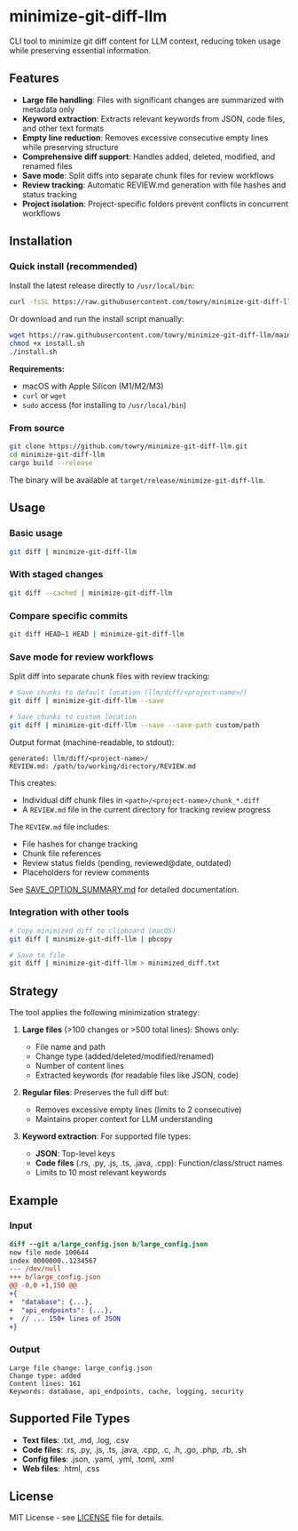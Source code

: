 # minimize-git-diff-llm

CLI tool to minimize git diff content for LLM context, reducing token usage while preserving essential information.

## Features

- **Large file handling**: Files with significant changes are summarized with metadata only
- **Keyword extraction**: Extracts relevant keywords from JSON, code files, and other text formats
- **Empty line reduction**: Removes excessive consecutive empty lines while preserving structure
- **Comprehensive diff support**: Handles added, deleted, modified, and renamed files
- **Save mode**: Split diffs into separate chunk files for review workflows
- **Review tracking**: Automatic REVIEW.md generation with file hashes and status tracking
- **Project isolation**: Project-specific folders prevent conflicts in concurrent workflows

## Installation

### Quick install (recommended)

Install the latest release directly to `/usr/local/bin`:

```bash
curl -fsSL https://raw.githubusercontent.com/towry/minimize-git-diff-llm/main/install.sh | bash
```

Or download and run the install script manually:

```bash
wget https://raw.githubusercontent.com/towry/minimize-git-diff-llm/main/install.sh
chmod +x install.sh
./install.sh
```

**Requirements:**
- macOS with Apple Silicon (M1/M2/M3)
- `curl` or `wget`
- `sudo` access (for installing to `/usr/local/bin`)

### From source

```bash
git clone https://github.com/towry/minimize-git-diff-llm.git
cd minimize-git-diff-llm
cargo build --release
```

The binary will be available at `target/release/minimize-git-diff-llm`.

## Usage

### Basic usage

```bash
git diff | minimize-git-diff-llm
```

### With staged changes

```bash
git diff --cached | minimize-git-diff-llm
```

### Compare specific commits

```bash
git diff HEAD~1 HEAD | minimize-git-diff-llm
```

### Save mode for review workflows

Split diff into separate chunk files with review tracking:

```bash
# Save chunks to default location (llm/diff/<project-name>/)
git diff | minimize-git-diff-llm --save

# Save chunks to custom location
git diff | minimize-git-diff-llm --save --save-path custom/path
```

Output format (machine-readable, to stdout):
```
generated: llm/diff/<project-name>/
REVIEW.md: /path/to/working/directory/REVIEW.md
```

This creates:
- Individual diff chunk files in `<path>/<project-name>/chunk_*.diff`
- A `REVIEW.md` file in the current directory for tracking review progress

The `REVIEW.md` file includes:
- File hashes for change tracking
- Chunk file references
- Review status fields (pending, reviewed@date, outdated)
- Placeholders for review comments

See [SAVE_OPTION_SUMMARY.md](SAVE_OPTION_SUMMARY.md) for detailed documentation.

### Integration with other tools

```bash
# Copy minimized diff to clipboard (macOS)
git diff | minimize-git-diff-llm | pbcopy

# Save to file
git diff | minimize-git-diff-llm > minimized_diff.txt
```

## Strategy

The tool applies the following minimization strategy:

1. **Large files** (>100 changes or >500 total lines): Shows only:
   - File name and path
   - Change type (added/deleted/modified/renamed)
   - Number of content lines
   - Extracted keywords (for readable files like JSON, code)

2. **Regular files**: Preserves the full diff but:
   - Removes excessive empty lines (limits to 2 consecutive)
   - Maintains proper context for LLM understanding

3. **Keyword extraction**: For supported file types:
   - **JSON**: Top-level keys
   - **Code files** (.rs, .py, .js, .ts, .java, .cpp): Function/class/struct names
   - Limits to 10 most relevant keywords

## Example

### Input
```diff
diff --git a/large_config.json b/large_config.json
new file mode 100644
index 0000000..1234567
--- /dev/null
+++ b/large_config.json
@@ -0,0 +1,150 @@
+{
+  "database": {...},
+  "api_endpoints": {...},
+  // ... 150+ lines of JSON
+}
```

### Output
```
Large file change: large_config.json
Change type: added  
Content lines: 161
Keywords: database, api_endpoints, cache, logging, security
```

## Supported File Types

- **Text files**: .txt, .md, .log, .csv
- **Code files**: .rs, .py, .js, .ts, .java, .cpp, .c, .h, .go, .php, .rb, .sh
- **Config files**: .json, .yaml, .yml, .toml, .xml
- **Web files**: .html, .css

## License

MIT License - see [LICENSE](LICENSE) file for details.
